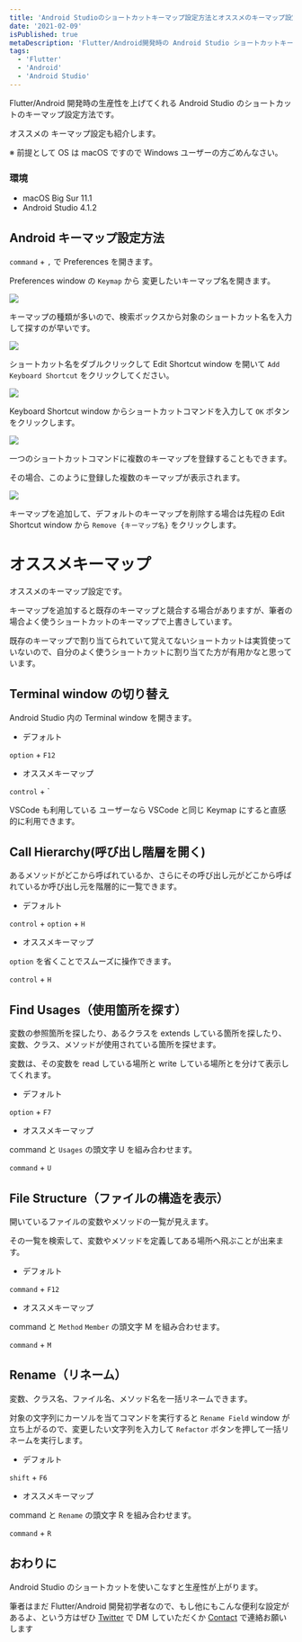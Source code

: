 ```yaml
---
title: 'Android Studioのショートカットキーマップ設定方法とオススメのキーマップ設定'
date: '2021-02-09'
isPublished: true
metaDescription: 'Flutter/Android開発時の Android Studio ショートカットキーマップ設定方法とオススメのキーマップ設定です'
tags:
  - 'Flutter'
  - 'Android'
  - 'Android Studio'
---
```


Flutter/Android 開発時の生産性を上げてくれる Android Studio のショートカットのキーマップ設定方法です。

オススメの キーマップ設定も紹介します。

※ 前提として OS は macOS ですので Windows ユーザーの方ごめんなさい。

### 環境

- macOS Big Sur 11.1
- Android Studio 4.1.2

## Android キーマップ設定方法

`command` + `,` で Preferences を開きます。

Preferences window の `Keymap` から 変更したいキーマップ名を開きます。

<img src='/images/posts/2021-02-09-1.png' class='img' />

キーマップの種類が多いので、検索ボックスから対象のショートカット名を入力して探すのが早いです。

<img src='/images/posts/2021-02-09-2.png' class='img' />

ショートカット名をダブルクリックして Edit Shortcut window を開いて `Add Keyboard Shortcut` をクリックしてください。

<img src='/images/posts/2021-02-09-4.png' class='img' />

Keyboard Shortcut window からショートカットコマンドを入力して `OK` ボタンをクリックします。

<img src='/images/posts/2021-02-09-3.png' class='img' />

一つのショートカットコマンドに複数のキーマップを登録することもできます。

その場合、このように登録した複数のキーマップが表示されます。

<img src='/images/posts/2021-02-09-5.png' class='img' />

キーマップを追加して、デフォルトのキーマップを削除する場合は先程の Edit Shortcut window から `Remove {キーマップ名}` をクリックします。

# オススメキーマップ

オススメのキーマップ設定です。

キーマップを追加すると既存のキーマップと競合する場合がありますが、筆者の場合よく使うショートカットのキーマップで上書きしています。

既存のキーマップで割り当てられていて覚えてないショートカットは実質使っていないので、自分のよく使うショートカットに割り当てた方が有用かなと思っています。

## Terminal window の切り替え

Android Studio 内の Terminal window を開きます。

- デフォルト

`option` + `F12`

- オススメキーマップ

`control` + `

VSCode も利用している ユーザーなら VSCode と同じ Keymap にすると直感的に利用できます。

## Call Hierarchy(呼び出し階層を開く)

あるメソッドがどこから呼ばれているか、さらにその呼び出し元がどこから呼ばれているか呼び出し元を階層的に一覧できます。

- デフォルト

`control` + `option` + `H`

- オススメキーマップ

`option` を省くことでスムーズに操作できます。

`control` + `H`

## Find Usages（使用箇所を探す）

変数の参照箇所を探したり、あるクラスを extends している箇所を探したり、変数、クラス、メソッドが使用されている箇所を探せます。

変数は、その変数を read している場所と write している場所とを分けて表示してくれます。

- デフォルト

`option` + `F7`

- オススメキーマップ

command と `Usages` の頭文字 U を組み合わせます。

`command` + `U`

## File Structure（ファイルの構造を表示）

開いているファイルの変数やメソッドの一覧が見えます。

その一覧を検索して、変数やメソッドを定義してある場所へ飛ぶことが出来ます。

- デフォルト

`command` + `F12`

- オススメキーマップ

command と `Method` `Member` の頭文字 M を組み合わせます。

`command` + `M`

## Rename（リネーム）

変数、クラス名、ファイル名、メソッド名を一括リネームできます。

対象の文字列にカーソルを当てコマンドを実行すると `Rename Field` window が立ち上がるので、変更したい文字列を入力して `Refactor` ボタンを押して一括リネームを実行します。

- デフォルト

`shift` + `F6`

- オススメキーマップ

command と `Rename` の頭文字 R を組み合わせます。

`command` + `R`

## おわりに

Android Studio のショートカットを使いこなすと生産性が上がります。

筆者はまだ Flutter/Android 開発初学者なので、もし他にもこんな便利な設定があるよ、という方はぜひ [Twitter](https://twitter.com/zuma_lab) で DM していただくか [Contact](/contact) で連絡お願いします
